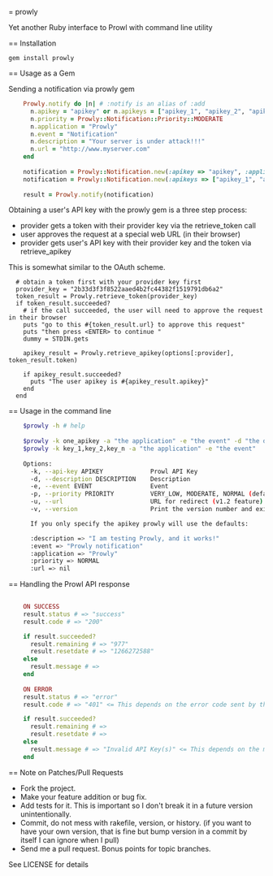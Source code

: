 = prowly

Yet another Ruby interface to Prowl with command line utility

== Installation
	
	gem install prowly

== Usage as a Gem
	
Sending a notification via prowly gem

```ruby
	Prowly.notify do |n| # :notify is an alias of :add
	  n.apikey = "apikey" or n.apikeys = ["apikey_1", "apikey_2", "apikey_n"]
	  n.priority = Prowly::Notification::Priority::MODERATE
	  n.application = "Prowly"
	  n.event = "Notification"
	  n.description = "Your server is under attack!!!"
	  n.url = "http://www.myserver.com"
	end
	
	notification = Prowly::Notification.new(:apikey => "apikey", :application => "Prowly", :description => "Testing...")
	notification = Prowly::Notification.new(:apikeys => ["apikey_1", "apikey_2", "apikey_n"], :application => "Prowly", :description => "Testing...")
	
	result = Prowly.notify(notification)
```

Obtaining a user's API key with the prowly gem is a three step process:

- provider gets a token with their provider key via the retrieve_token call
- user approves the request at a special web URL (in their browser)
- provider gets user's API key with their provider key and the token via retrieve_apikey

This is somewhat similar to the OAuth scheme.

```
  # obtain a token first with your provider key first
  provider_key = "2b33d3f3f8522aaed4b2fc44382f1519791db6a2"
  token_result = Prowly.retrieve_token(provider_key)
  if token_result.succeeded?
    # if the call succeeded, the user will need to approve the request in their browser
    puts "go to this #{token_result.url} to approve this request"
    puts "then press <ENTER> to continue "
    dummy = STDIN.gets

    apikey_result = Prowly.retrieve_apikey(options[:provider], token_result.token)

    if apikey_result.succeeded?
      puts "The user apikey is #{apikey_result.apikey}"
    end
  end
```

== Usage in the command line

```bash	
	$prowly -h # help
		
	$prowly -k one_apikey -a "the application" -e "the event" -d "the description" -p NORMAL
	$prowly -k key_1,key_2,key_n -a "the application" -e "the event"
	
	Options:
	  -k, --api-key APIKEY             Prowl API Key
	  -d, --description DESCRIPTION    Description
	  -e, --event EVENT                Event
	  -p, --priority PRIORITY          VERY_LOW, MODERATE, NORMAL (default), HIGH, EMERGENCY
	  -u, --url                        URL for redirect (v1.2 feature)
	  -v, --version                    Print the version number and exit

	  If you only specify the apikey prowly will use the defaults: 

	  :description => "I am testing Prowly, and it works!"
	  :event => "Prowly notification"
	  :application => "Prowly"
	  :priority => NORMAL
	  :url => nil
```

== Handling the Prowl API response

```ruby
	
	ON SUCCESS
	result.status # => "success"
	result.code # => "200"

	if result.succeeded?
	  result.remaining # => "977"
	  result.resetdate # => "1266272588"
	else
	  result.message # => 
	end
	
	ON ERROR
	result.status # => "error"
	result.code # => "401" <= This depends on the error code sent by the prowl API

	if result.succeeded?
	  result.remaining # =>
	  result.resetdate # =>
	else
	  result.message # => "Invalid API Key(s)" <= This depends on the message sent by the prowl API
	end
```

== Note on Patches/Pull Requests
 
* Fork the project.
* Make your feature addition or bug fix.
* Add tests for it. This is important so I don't break it in a
  future version unintentionally.
* Commit, do not mess with rakefile, version, or history.
  (if you want to have your own version, that is fine but bump version in a commit by itself I can ignore when I pull)
* Send me a pull request. Bonus points for topic branches.

See LICENSE for details